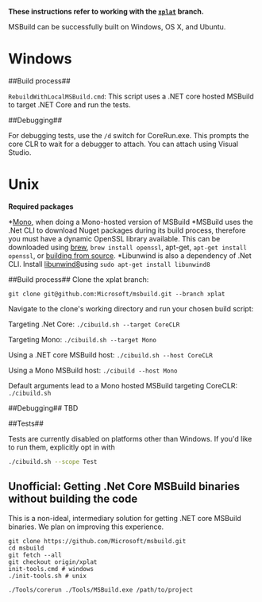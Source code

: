 **These instructions refer to working with the [`xplat`](https://github.com/Microsoft/msbuild/tree/xplat) branch.**

MSBuild can be successfully built on Windows, OS X, and Ubuntu.

# Windows #
##Build process##

`RebuildWithLocalMSBuild.cmd`: This script uses a .NET core hosted MSBuild to target .NET Core and run the tests.

##Debugging##

For debugging tests, use the `/d` switch for CoreRun.exe. This prompts the core CLR to wait for a debugger to attach. You can attach using Visual Studio.

# Unix #

**Required packages**

*[Mono](http://www.mono-project.com/download/#download-lin), when doing a Mono-hosted version of MSBuild
*MSBuild uses the .Net CLI to download Nuget packages during its build process, therefore you must have a dynamic OpenSSL library available. This can be downloaded using [brew](http://brew.sh/), `brew install openssl`, apt-get, `apt-get install openssl`, or [building from source](https://wiki.openssl.org/index.php/Compilation_and_Installation#Mac).
*Libunwind is also a dependency of .Net CLI. Install [libunwind8](http://www.nongnu.org/libunwind/index.html)using ```sudo apt-get install libunwind8```

##Build process##
Clone the xplat branch:
```
git clone git@github.com:Microsoft/msbuild.git --branch xplat 
```

Navigate to the clone's working directory and run your chosen build script:

Targeting .Net Core: `./cibuild.sh --target CoreCLR`

Targeting Mono: `./cibuild.sh --target Mono`

Using a .NET core MSBuild host: `./cibuild.sh --host CoreCLR`

Using a Mono MSBuild host: `./cibuild --host Mono`

Default arguments lead to a Mono hosted MSBuild targeting CoreCLR: `./cibuild.sh`

##Debugging##
TBD

##Tests##

Tests are currently disabled on platforms other than Windows. If you'd like to run them, explicitly opt in with
```sh
./cibuild.sh --scope Test
```

## Unofficial: Getting .Net Core MSBuild binaries without building the code ##
This is a non-ideal, intermediary solution for getting .NET core MSBuild binaries. We plan on improving this experience.

```
git clone https://github.com/Microsoft/msbuild.git
cd msbuild
git fetch --all
git checkout origin/xplat
init-tools.cmd # windows
./init-tools.sh # unix

./Tools/corerun ./Tools/MSBuild.exe /path/to/project
```

